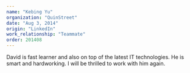 ```yaml
---
name: "Kebing Yu"
organization: "QuinStreet"
date: "Aug 3, 2014"
origin: "LinkedIn"
work_relationship: "Teammate"
order: 201408
---
```


David is fast learner and also on top of the latest IT technologies. He is smart and hardworking. I will be thrilled to work with him again.
